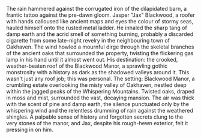 The rain hammered against the corrugated iron of the dilapidated barn, a frantic tattoo against the pre-dawn gloom.  Jasper "Jax" Blackwood, a roofer with hands calloused like ancient maps and eyes the colour of stormy seas, hauled himself onto the rusted metal ladder.  He inhaled the sharp tang of damp earth and the acrid smell of something burning, probably a discarded cigarette from some late-night revelry in the neighbouring town of Oakhaven.  The wind howled a mournful dirge through the skeletal branches of the ancient oaks that surrounded the property, twisting the flickering gas lamp in his hand until it almost went out.  His destination: the crooked, weather-beaten roof of the Blackwood Manor, a sprawling gothic monstrosity with a history as dark as the shadowed valleys around it. This wasn't just any roof job; this was personal.
The setting: Blackwood Manor, a crumbling estate overlooking the misty valley of Oakhaven, nestled deep within the jagged peaks of the Whispering Mountains.  Twisted oaks, draped in moss and mist, surrounded the vast, decaying mansion. The air was thick with the scent of pine and damp earth, the silence punctuated only by the whispering wind and the relentless drumming of rain against the weathered shingles.  A palpable sense of history and forgotten secrets clung to the very stones of the manor, and Jax, despite his rough-hewn exterior, felt it pressing in on him.
